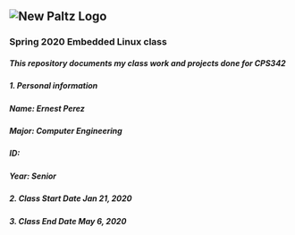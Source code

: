 ## ![New Paltz Logo](https://www.newpaltz.edu/media/identity/logos/newpaltzlogo.jpg)
### **Spring 2020 Embedded Linux class**
##### This repository documents my class  work and projects done for CPS342
##### 1. **Personal information** 
#####    Name: Ernest Perez
#####    Major: Computer Engineering
#####    ID:
#####    Year: Senior
##### 2. **Class Start Date** Jan 21, 2020
##### 3. **Class End Date** May 6, 2020

